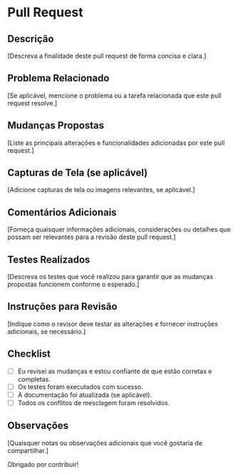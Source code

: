 # Pull Request

## Descrição
[Descreva a finalidade deste pull request de forma concisa e clara.]

## Problema Relacionado
[Se aplicável, mencione o problema ou a tarefa relacionada que este pull request resolve.]

## Mudanças Propostas
[Liste as principais alterações e funcionalidades adicionadas por este pull request.]

## Capturas de Tela (se aplicável)
[Adicione capturas de tela ou imagens relevantes, se aplicável.]

## Comentários Adicionais
[Forneça quaisquer informações adicionais, considerações ou detalhes que possam ser relevantes para a revisão deste pull request.]

## Testes Realizados
[Descreva os testes que você realizou para garantir que as mudanças propostas funcionem conforme o esperado.]

## Instruções para Revisão
[Indique como o revisor deve testar as alterações e fornecer instruções adicionais, se necessário.]

## Checklist
- [ ] Eu revisei as mudanças e estou confiante de que estão corretas e completas.
- [ ] Os testes foram executados com sucesso.
- [ ] A documentação foi atualizada (se aplicável).
- [ ] Todos os conflitos de mesclagem foram resolvidos.

## Observações
[Quaisquer notas ou observações adicionais que você gostaria de compartilhar.]

Obrigado por contribuir!
 
